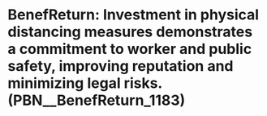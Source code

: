 # BenefReturn: __Investment in physical distancing measures demonstrates a commitment to worker and public safety, improving reputation and minimizing legal risks.__ (PBN__BenefReturn_1183)

